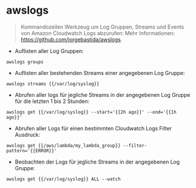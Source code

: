 # awslogs

> Kommandozeilen Werkzeug um Log Gruppen, Streams und Events von Amazon Cloudwatch Logs abzurufen:
> Mehr Informationen: <https://github.com/jorgebastida/awslogs>.

- Auflisten aller Log Gruppen:

`awslogs groups`

- Auflisten aller bestehenden Streams einer angegebenen Log Gruppe:

`awslogs streams {{/var/log/syslog}}`

- Abrufen aller logs für jegliche Streams in der angegebenen Log Gruppe für die letzten 1 bis 2 Stunden:

`awslogs get {{/var/log/syslog}} --start='{{2h ago}}' --end='{{1h ago}}'`

- Abrufen aller Logs für einen bestimmten Cloudwatch Logs Filter Ausdruck:

`awslogs get {{/aws/lambda/my_lambda_group}} --filter-pattern='{{ERROR}}'`

- Beobachten der Logs für jegliche Streams in der angegebenen Log Gruppe:

`awslogs get {{/var/log/syslog}} ALL --watch`

